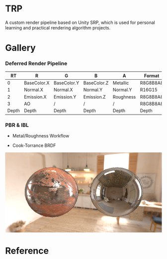 # TRP

A custom render pipeline based on Unity SRP, which is used for personal learning and practical rendering algorithm projects.

# Gallery

### Deferred Render Pipeline

| RT    | R           | G           | B           | A         | Format   |
| ----- | ----------- | ----------- | ----------- | --------- | -------- |
| 0     | BaseColor.X | BaseColor.Y | BaseColor.Z | Metallic  | R8G8B8A8 |
| 1     | Normal.X    | Normal.X    | Normal.Y    | Normal.Y  | R16G15   |
| 2     | Emission.X  | Emission.Y  | Emission.Z  | Roughness | R8G8B8A8 |
| 3     | AO          | /           | /           | /         | R8G8B8A8 |
| Depth | Depth       | Depth       | Depth       | Depth     | Depth    |

### PBR & IBL

- Metal/Roughness Workflow

- Cook-Torrance BRDF

![PBR-IBL](./Gallery/PBR-IBL.png)

# Reference